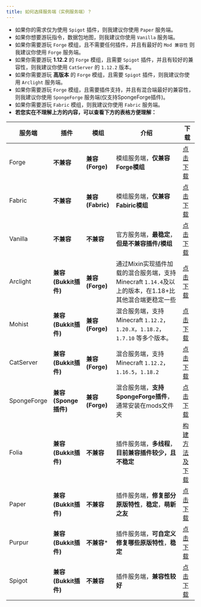 ```yaml
---
title: 如何选择服务端（实例服务端）？
---
```


- 如果你的需求仅为使用 `Spigot` 插件，则我建议你使用 `Paper` 服务端。
- 如果你想要游玩指令，数据包地图，则我建议你使用 `Vanilla` 服务端。
- 如果你需要游玩 `Forge` 模组，且不需要任何插件，并且有最好的 `Mod 兼容性` 则我建议你使用 `Forge` 服务端。
- 如果你需要游玩 **1.12.2** 的 `Forge` 模组，且需要 `Spigot` 插件，并且有较好的兼容性，则我建议你使用 `CatServer` 的 `1.12.2` 版本。
- 如果你需要游玩 **高版本** 的 `Forge` 模组，且需要 `Spigot` 插件，则我建议你使用 `Arclight` 服务端。
- 如果你需要游玩 `Forge` 模组，且需要插件支持，并且有混合端最好的兼容性，则我建议你使用 `SpongeForge` 服务端(仅支持SpongeForge插件)。
- 如果你需要游玩 `Fabric` 模组，则我建议你使用 `Fabric` 服务端。
- **若您实在不理解上方的内容，可以查看下方的表格方便理解：**

|**服务端**|**插件**|**模组**|**介绍**|**下载**|  
| ---- | ---- | ---- |  ---- | --- |
|Forge|**不兼容**|**兼容(Forge)**|模组服务端，**仅兼容Forge模组**|[点击下载](https://files.minecraftforge.net/net/minecraftforge/forge/)|
|Fabric|**不兼容**|**兼容(Fabric)**|模组服务端，**仅兼容Fabiric模组**|[点击下载](https://fabricmc.net/use/server/)|  
|Vanilla|**不兼容**|**不兼容**|官方服务端，**最稳定**，**但是不兼容插件/模组**|[点击下载](https://www.minecraft.net/zh-hans/download/server)|  
|Arclight|**兼容(Bukkit插件)**|**兼容(Forge)**|通过Mixin实现插件加载的混合服务端，支持Minecraft `1.14.4`及以上的版本，在1.18+比其他混合端更稳定一些|[点击下载](https://www.mcmod.cn/download/3060.html)|  
|Mohist|**兼容(Bukkit插件)**|**兼容(Forge)**|混合服务端，支持Minecraft `1.12.2`，`1.20.X`，`1.18.2`，`1.7.10` 等多个版本。|[点击下载](https://mohistmc.com/download/)|  
|CatServer|**兼容(Bukkit插件)**|**兼容(Forge)**|混合服务端，支持Minecraft `1.12.2`，`1.16.5`，`1.18.2`|[点击下载](https://catmc.org/)|  
|SpongeForge|**兼容(Sponge插件)**|**兼容(Forge)**|混合服务端，**支持SpongeForge插件**，通常安装在mods文件夹|[点击下载](https://spongepowered.org/downloads/)|  
|Folia|**兼容(Bukkit插件)**|**不兼容**|插件服务端，**多线程**，**目前兼容插件较少，且不稳定**|[构建方法及下载](https://simpfun.icu/d/94)|  
|Paper|**兼容(Bukkit插件)**|**不兼容**|插件服务端，**修复部分原版特性**，**稳定**，**萌新之友**|[点击下载](https://papermc.io/downloads/paper)|  
|Purpur|**兼容(Bukkit插件)**|**不兼容***|插件服务端，**可自定义修复哪些原版特性**，**稳定**|[点击下载](https://purpurmc.org/downloads)|  
|Spigot|**兼容(Bukkit插件)**|**不兼容**|插件服务端，**兼容性较好**|[点击下载](https://getbukkit.org/download/spigot)|  

